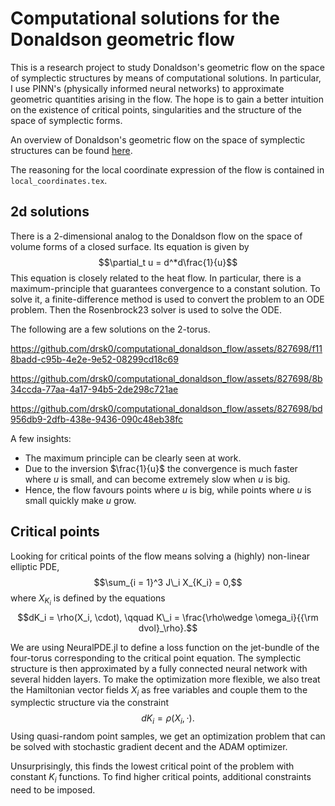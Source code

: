 Computational solutions for the Donaldson geometric flow
========================================================

This is a research project to study Donaldson's geometric flow on the space of
symplectic structures by means of computational solutions. In particular, I use
PINN's (physically informed neural networks) to approximate geometric quantities
arising in the flow. The hope is to gain a better intuition on the existence
of critical points, singularities and the structure of the space of symplectic
forms.

An overview of Donaldson's geometric flow on the space of symplectic structures
can be found [here](https://content.intlpress.com/journal/JSG/article/4226/info).

The reasoning for the local coordinate expression of the flow is contained in
`local_coordinates.tex`.

2d solutions
------------

There is a 2-dimensional analog to the Donaldson flow on the space of volume
forms of a closed surface. Its equation is given by 
$$\partial_t u = d^*d\frac{1}{u}$$ 
This equation is closely related to the heat flow. In particular, there is a
maximum-principle that guarantees convergence to a constant solution. To solve
it, a finite-difference method is used to convert the problem to an ODE problem.
Then the Rosenbrock23 solver is used to solve the ODE.

The following are a few solutions on the 2-torus.

https://github.com/drsk0/computational_donaldson_flow/assets/827698/f118badd-c95b-4e2e-9e52-08299cd18c69

https://github.com/drsk0/computational_donaldson_flow/assets/827698/8b34ccda-77aa-4a17-94b5-2de298c721ae

https://github.com/drsk0/computational_donaldson_flow/assets/827698/bd956db9-2dfb-438e-9436-090c48eb38fc

A few insights:
  - The maximum principle can be clearly seen at work.
  - Due to the inversion $\frac{1}{u}$ the convergence is much faster where $u$ is small, and can become extremely slow when $u$ is big.
  - Hence, the flow favours points where $u$ is big, while points where $u$ is small quickly make $u$ grow.

Critical points
---------------

Looking for critical points of the flow means solving a (highly) non-linear elliptic PDE,
$$\sum_{i = 1}^3 J\_i X_{K_i} = 0,$$
where $X_{K_i}$ is defined by the equations
$$dK_i = \rho(X_i, \cdot), \qquad K\_i = \frac{\rho\wedge \omega_i}{{\rm dvol}_\rho}.$$

We are using NeuralPDE.jl to define a loss function on the jet-bundle of
the four-torus corresponding to the critical point equation. The symplectic
structure is then approximated by a fully connected neural network with
several hidden layers. To make the optimization more flexible, we also treat
the Hamiltonian vector fields $X_i$ as free variables and couple them to the
symplectic structure via the constraint
$$dK_i = \rho(X_i, \cdot).$$
Using quasi-random point samples, we get an optimization problem that can be
solved with stochastic gradient decent and the ADAM optimizer.

Unsurprisingly, this finds the lowest critical point of the problem with
constant $K_i$ functions. To find higher critical points, additional constraints
need to be imposed.
